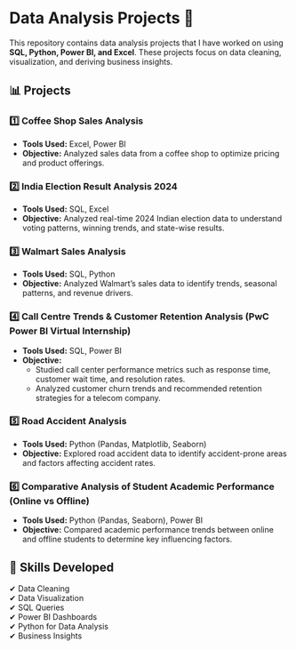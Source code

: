# Data Analysis Projects 🚀  

This repository contains data analysis projects that I have worked on using **SQL, Python, Power BI, and Excel**. These projects focus on data cleaning, visualization, and deriving business insights.  

## 📊 Projects  

### 1️⃣ Coffee Shop Sales Analysis  
- **Tools Used:** Excel, Power BI  
- **Objective:** Analyzed sales data from a coffee shop to optimize pricing and product offerings.  

### 2️⃣ India Election Result Analysis 2024  
- **Tools Used:** SQL, Excel
- **Objective:** Analyzed real-time 2024 Indian election data to understand voting patterns, winning trends, and state-wise results.  

### 3️⃣ Walmart Sales Analysis  
- **Tools Used:** SQL, Python
- **Objective:** Analyzed Walmart’s sales data to identify trends, seasonal patterns, and revenue drivers.  

### 4️⃣ Call Centre Trends & Customer Retention Analysis (PwC Power BI Virtual Internship)  
- **Tools Used:** SQL, Power BI  
- **Objective:**  
  - Studied call center performance metrics such as response time, customer wait time, and resolution rates.  
  - Analyzed customer churn trends and recommended retention strategies for a telecom company.  

### 5️⃣ Road Accident Analysis  
- **Tools Used:** Python (Pandas, Matplotlib, Seaborn)  
- **Objective:** Explored road accident data to identify accident-prone areas and factors affecting accident rates.  

### 6️⃣ Comparative Analysis of Student Academic Performance (Online vs Offline)  
- **Tools Used:** Python (Pandas, Seaborn), Power BI  
- **Objective:** Compared academic performance trends between online and offline students to determine key influencing factors.  

## 🚀 Skills Developed  
✔ Data Cleaning  
✔ Data Visualization  
✔ SQL Queries  
✔ Power BI Dashboards  
✔ Python for Data Analysis  
✔ Business Insights  
